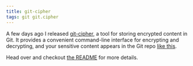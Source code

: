 ```yaml
---
title: git-cipher
tags: git git.cipher
---
```


A few days ago I released [git-cipher](https://github.com/wincent/git-cipher), a tool for storing encrypted content in Git. It provides a convenient command-line interface for encrypting and decrypting, and your sensitive content appears in the Git repo [like this](https://github.com/wincent/wincent/blob/c1d1469abafd0066e6469c4b693cafb99fb9e041/roles/ssh/files/.ssh_config.encrypted).

Head over and checkout [the README](https://github.com/wincent/git-cipher) for more details.
